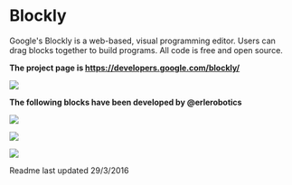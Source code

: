 # Blockly

Google's Blockly is a web-based, visual programming editor.  Users can drag
blocks together to build programs.  All code is free and open source.

**The project page is https://developers.google.com/blockly/**

![](https://developers.google.com/blockly/sample.png)

**The following blocks have been developed by @erlerobotics**

![](http://erlerobotics.com/docs/img/blockly/spider_b.png)

![](http://erlerobotics.com/docs/img/blockly/rover_b.png)

![](http://erlerobotics.com/docs/img/blockly/brain_b.png)

Readme last updated 29/3/2016
